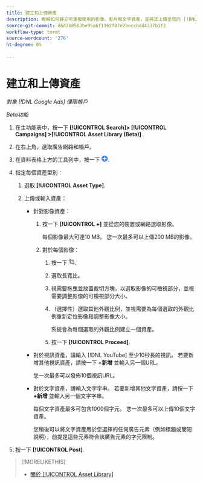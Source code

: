 ```yaml
---
title: 建立和上傳資產
description: 瞭解如何建立可重複使用的影像、影片和文字資產，並將其上傳至您的 [!DNL Google Ads] 帳戶層級的資產庫。
source-git-commit: d6d2b85b3be95a6f1162f87e2beccbdd4337b1f2
workflow-type: tm+mt
source-wordcount: '276'
ht-degree: 0%

---
```


# 建立和上傳資產

*對象 [!DNL Google Ads] 僅限帳戶*

*Beta功能*

1. 在主功能表中，按一下 **[!UICONTROL Search]> [!UICONTROL Campaigns] >[!UICONTROL Asset Library (Beta)]**.

1. 在右上角，選取廣告網路和帳戶。

1. 在資料表格上方的工具列中，按一下 ![上傳](/help/search-social-commerce/assets/add.png "上傳").

1. 指定每個資產型別：

   1. 選取 **[!UICONTROL Asset Type]**.

   1. 上傳或輸入資產：

      * 針對影像資產：

         1. 按一下 **[!UICONTROL +]** 並從您的裝置或網路選取影像。

            每個影像最大可達10 MB。 您一次最多可以上傳200 MB的影像。

         1. 對於每個影像：

            1. 按一下 ![裁切](/help/search-social-commerce/assets/crop.png "裁切").

            1. 選取長寬比。

            1. 視需要拖曳並放置裁切方塊，以選取影像的可檢視部分，並視需要調整影像的可檢視部分大小。

            1. （選擇性）選取其他外觀比例，並視需要為每個選取的外觀比例重新定位影像和調整影像大小。

               系統會為每個選取的外觀比例建立一個資產。

            1. 按一下 **[!UICONTROL Proceed]**.

      * 對於視訊資產，請輸入 [!DNL YouTube] 至少10秒長的視訊。 若要新增其他視訊資產，請按一下 **+新增** 並輸入另一個URL。

        您一次最多可以發佈10個視訊URL。

      * 對於文字資產，請輸入文字字串。 若要新增其他文字資產，請按一下 **+新增** 並輸入另一個文字字串。

        每個文字資產最多可包含1000個字元。 您一次最多可以上傳10個文字資產。

        您稍後可以將文字資產用於您選擇的任何廣告元素（例如標題或簡短說明），前提是這些元素符合該廣告元素的字元限制。

1. 按一下 **[!UICONTROL Post]**.

>[!MORELIKETHIS]
>
>* [關於 [!UICONTROL Asset Library]](asset-library-about.md)
